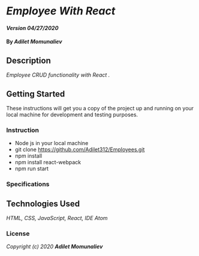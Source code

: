 # _Employee With React_

#### _Version 04/27/2020_

#### By _**Adilet Momunaliev**_

## Description

_Employee CRUD functionality with React ._

## Getting Started

These instructions will get you a copy of the project up and running on your local machine for development and testing purposes.

### Instruction

* Node js in your local machine
* git clone https://github.com/Adilet312/Employees.git
* npm install
* npm install react-webpack
* npm run start
### Specifications


## Technologies Used

_HTML, CSS, JavaScript, React, IDE Atom_

### License

*_Copyright (c) 2020 **Adilet Momunaliev**_*
